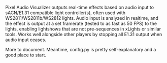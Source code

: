 Pixel Audio Visualizer outputs real-time effects based on audio input to sACN/E1.31 compatible light controller(s), often used with WS2811/WS2811b/WS2812 lights. Audio input is analyzed in realtime, and the effect is output at a set framerate (tested to as fast as 50 FPS) to the lights, enabling lightshows that are not pre-sequences in xLights or similar tools. Works well alongside other players by stopping all E1.31 output when audio input ceases. 

More to document. Meantime, config.py is pretty self-explanatory and a good place to start.
